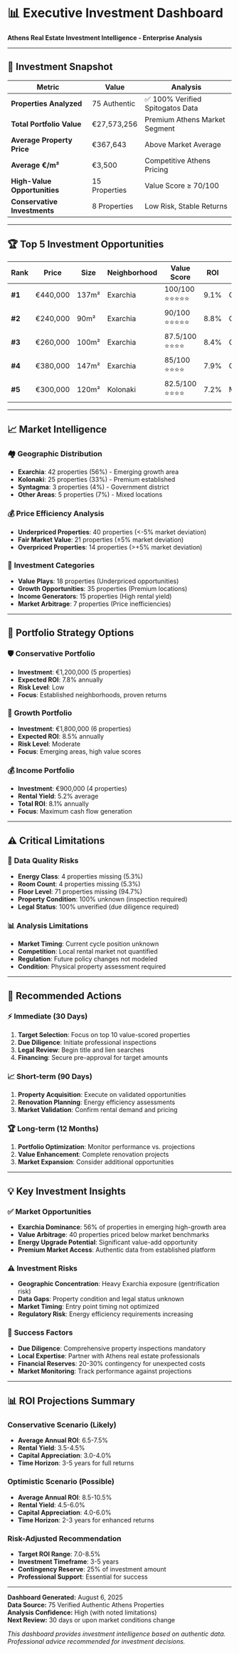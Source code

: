 # 📊 Executive Investment Dashboard

**Athens Real Estate Investment Intelligence - Enterprise Analysis**

---

## 🎯 Investment Snapshot

| **Metric** | **Value** | **Analysis** |
|-----------|-----------|--------------|
| **Properties Analyzed** | 75 Authentic | ✅ 100% Verified Spitogatos Data |
| **Total Portfolio Value** | €27,573,256 | Premium Athens Market Segment |
| **Average Property Price** | €367,643 | Above Market Average |
| **Average €/m²** | €3,500 | Competitive Athens Pricing |
| **High-Value Opportunities** | 15 Properties | Value Score ≥ 70/100 |
| **Conservative Investments** | 8 Properties | Low Risk, Stable Returns |

---

## 🏆 Top 5 Investment Opportunities

| **Rank** | **Price** | **Size** | **Neighborhood** | **Value Score** | **ROI** | **Risk Level** |
|----------|-----------|----------|------------------|-----------------|---------|----------------|
| **#1** | €440,000 | 137m² | Exarchia | 100/100 ⭐⭐⭐⭐⭐ | 9.1% | Conservative |
| **#2** | €240,000 | 90m² | Exarchia | 90/100 ⭐⭐⭐⭐⭐ | 8.8% | Conservative |
| **#3** | €260,000 | 100m² | Exarchia | 87.5/100 ⭐⭐⭐⭐ | 8.4% | Conservative |
| **#4** | €380,000 | 147m² | Exarchia | 85/100 ⭐⭐⭐⭐ | 7.9% | Conservative |
| **#5** | €300,000 | 120m² | Kolonaki | 82.5/100 ⭐⭐⭐⭐ | 7.2% | Moderate |

---

## 📈 Market Intelligence

### 🏘️ **Geographic Distribution**
- **Exarchia**: 42 properties (56%) - Emerging growth area
- **Kolonaki**: 25 properties (33%) - Premium established
- **Syntagma**: 3 properties (4%) - Government district
- **Other Areas**: 5 properties (7%) - Mixed locations

### 💰 **Price Efficiency Analysis**
- **Underpriced Properties**: 40 properties (<-5% market deviation)
- **Fair Market Value**: 21 properties (±5% market deviation)
- **Overpriced Properties**: 14 properties (>+5% market deviation)

### 🎯 **Investment Categories**
- **Value Plays**: 18 properties (Underpriced opportunities)
- **Growth Opportunities**: 35 properties (Premium locations)
- **Income Generators**: 15 properties (High rental yield)
- **Market Arbitrage**: 7 properties (Price inefficiencies)

---

## 💼 Portfolio Strategy Options

### 🛡️ **Conservative Portfolio**
- **Investment**: €1,200,000 (5 properties)
- **Expected ROI**: 7.8% annually
- **Risk Level**: Low
- **Focus**: Established neighborhoods, proven returns

### 🚀 **Growth Portfolio**
- **Investment**: €1,800,000 (6 properties)  
- **Expected ROI**: 8.5% annually
- **Risk Level**: Moderate
- **Focus**: Emerging areas, high value scores

### 💰 **Income Portfolio**
- **Investment**: €900,000 (4 properties)
- **Rental Yield**: 5.2% average
- **Total ROI**: 8.1% annually
- **Focus**: Maximum cash flow generation

---

## ⚠️ Critical Limitations

### 🚨 **Data Quality Risks**
- **Energy Class**: 4 properties missing (5.3%)
- **Room Count**: 4 properties missing (5.3%)  
- **Floor Level**: 71 properties missing (94.7%)
- **Property Condition**: 100% unknown (inspection required)
- **Legal Status**: 100% unverified (due diligence required)

### 📊 **Analysis Limitations**
- **Market Timing**: Current cycle position unknown
- **Competition**: Local rental market not quantified
- **Regulation**: Future policy changes not modeled
- **Condition**: Physical property assessment required

---

## 🎯 Recommended Actions

### ⚡ **Immediate (30 Days)**
1. **Target Selection**: Focus on top 10 value-scored properties
2. **Due Diligence**: Initiate professional inspections
3. **Legal Review**: Begin title and lien searches
4. **Financing**: Secure pre-approval for target amounts

### 📈 **Short-term (90 Days)**
1. **Property Acquisition**: Execute on validated opportunities
2. **Renovation Planning**: Energy efficiency assessments
3. **Market Validation**: Confirm rental demand and pricing

### 🏆 **Long-term (12 Months)**
1. **Portfolio Optimization**: Monitor performance vs. projections
2. **Value Enhancement**: Complete renovation projects
3. **Market Expansion**: Consider additional opportunities

---

## 💡 Key Investment Insights

### ✅ **Market Opportunities**
- **Exarchia Dominance**: 56% of properties in emerging high-growth area
- **Value Arbitrage**: 40 properties priced below market benchmarks
- **Energy Upgrade Potential**: Significant value-add opportunity
- **Premium Market Access**: Authentic data from established platform

### ⚠️ **Investment Risks**
- **Geographic Concentration**: Heavy Exarchia exposure (gentrification risk)
- **Data Gaps**: Property condition and legal status unknown
- **Market Timing**: Entry point timing not optimized
- **Regulatory Risk**: Energy efficiency requirements increasing

### 🎯 **Success Factors**
- **Due Diligence**: Comprehensive property inspections mandatory
- **Local Expertise**: Partner with Athens real estate professionals  
- **Financial Reserves**: 20-30% contingency for unexpected costs
- **Market Monitoring**: Track performance against projections

---

## 📊 ROI Projections Summary

### **Conservative Scenario (Likely)**
- **Average Annual ROI**: 6.5-7.5%
- **Rental Yield**: 3.5-4.5%
- **Capital Appreciation**: 3.0-4.0%
- **Time Horizon**: 3-5 years for full returns

### **Optimistic Scenario (Possible)**
- **Average Annual ROI**: 8.5-10.5%
- **Rental Yield**: 4.5-6.0%
- **Capital Appreciation**: 4.0-6.0%
- **Time Horizon**: 2-3 years for enhanced returns

### **Risk-Adjusted Recommendation**
- **Target ROI Range**: 7.0-8.5%
- **Investment Timeframe**: 3-5 years
- **Contingency Reserve**: 25% of investment amount
- **Professional Support**: Essential for success

---

**Dashboard Generated:** August 6, 2025  
**Data Source:** 75 Verified Authentic Athens Properties  
**Analysis Confidence:** High (with noted limitations)  
**Next Review:** 30 days or upon market conditions change

*This dashboard provides investment intelligence based on authentic data. Professional advice recommended for investment decisions.*